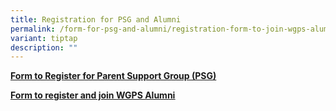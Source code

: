 ```yaml
---
title: Registration for PSG and Alumni
permalink: /form-for-psg-and-alumni/registration-form-to-join-wgps-alumni/
variant: tiptap
description: ""
---
```

<p><strong><a href="https://forms.moe.edu.sg/forms/eg32NM" rel="noopener noreferrer nofollow" target="_blank">Form to Register for Parent Support Group (PSG)</a></strong>
</p>
<p></p>
<p><strong><a href="https://form.gov.sg/668b3efb3226d60dfa955e03" rel="noopener noreferrer nofollow" target="_blank"><u>Form to register and join WGPS Alumni</u></a></strong>
</p>